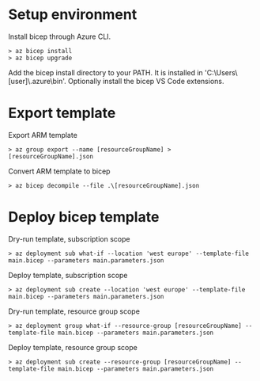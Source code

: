 # Setup environment

Install bicep through Azure CLI.
```
> az bicep install
> az bicep upgrade
```

Add the bicep install directory to your PATH. It is installed in 'C:\\Users\\[user]\\.azure\\bin'.
Optionally install the bicep VS Code extensions.

# Export template

Export ARM template
```
> az group export --name [resourceGroupName] > [resourceGroupName].json
```

Convert ARM template to bicep
```
> az bicep decompile --file .\[resourceGroupName].json
```

# Deploy bicep template

Dry-run template, subscription scope
```
> az deployment sub what-if --location 'west europe' --template-file main.bicep --parameters main.parameters.json
```

Deploy template, subscription scope
```
> az deployment sub create --location 'west europe' --template-file main.bicep --parameters main.parameters.json
```

Dry-run template, resource group scope
```
> az deployment group what-if --resource-group [resourceGroupName] --template-file main.bicep --parameters main.parameters.json
```

Deploy template, resource group scope
```
> az deployment sub create --resource-group [resourceGroupName] --template-file main.bicep --parameters main.parameters.json
```
